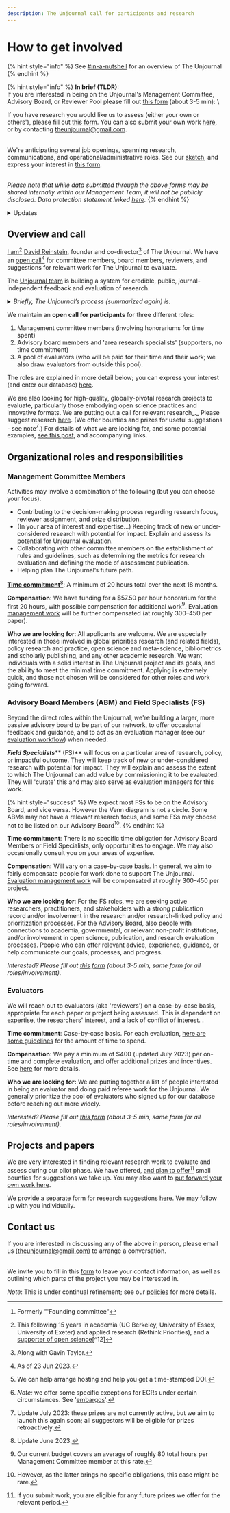 ```yaml
---
description: The Unjournal call for participants and research
---
```


# How to get involved

{% hint style="info" %}
See [#in-a-nutshell](<../../README (1).md#in-a-nutshell> "mention") for an overview of The Unjournal
{% endhint %}

{% hint style="info" %}
**In brief (TLDR):**\
If you are interested in being on the Unjournal's Management Committee, Advisory Board, or Reviewer Pool please fill out [this form](https://airtable.com/shrtMv4hNlv8aL7Yy) (about 3-5 min): \


If you have research you would like us to assess (either your own or others'), please fill out [this form](https://airtable.com/shrdHHI0zK7rkJCP3). You can also submit your own work [here](https://unjournaldev.cloud68.co/login), or by contacting [theunjournal@gmail.com](mailto:theunjournal@gmail.com).

\
We're anticipating several job openings, spanning research, communications, and operational/administrative roles. See our [sketch](https://docs.google.com/document/d/1TPtHgqk-2fR9il6BrNtQA-PIKCounidzcBgGU58tgEg/edit), and express your interest in [this form](https://airtable.com/shrxGwooWtwZqY8cd).

\
_Please note that while data submitted through the above forms may be shared internally within our Management Team, it will not be publicly disclosed. Data protection statement linked_ [_here_](https://bit.ly/46y0LqH)_._
{% endhint %}

<details>

<summary>Updates</summary>

**June 2023:** We are expanding the [Management Committee](#user-content-fn-1)[^1], the Advisory Board, and the Reviewer pool. We also anticipate hiring/contracting for several roles.&#x20;



**Dec. 2022:** "_Needs are ongoing_". We have chosen people for the Founding Committee, but please complete the form anyways if you are interested. We're still very interested in people for the Advisory Board and Reviewer Pool, and aim to expand the Management Committee soon.

_Update/reminder Oct 2022: Authors_ of evaluated papers will be eligible for our [Impactful Research Prizes](https://docs.google.com/document/d/1DAgVYq0LW5\_sx30XP7PeM3isBzsxvivqzxDFsZao7TA/edit?usp=sharing) (initial prizes: ~~$2000~~, $2500, $1000)

</details>

## Overview and call

[I am](#user-content-fn-2)[^2] [David Reinstein](https://www.davidreinstein.org/), founder and co-director[^3] of The Unjournal. We have an [open call](#user-content-fn-4)[^4] for committee members, board members, reviewers, and suggestions for relevant work for The Unjournal to evaluate.

The [Unjournal team](https://effective-giving-marketing.gitbook.io/unjournal-x-ea-and-global-priorities-research/master/discussion-team/who-are-we-our-team) is building a system for credible, public, journal-independent feedback and evaluation of research.&#x20;

<details>

<summary><em>Briefly, The Unjournal’s process (summarized again) is:</em> </summary>

* Identify, invite, or select contributions of relevant research _that_ [_is publicly hosted_](#user-content-fn-5)[^5] on any open platform or archive in any format.
* Pay evaluators to give careful feedback on this work, with prizes and incentives for strong evaluation work.
* &#x20;Elicit quantifiable and comparable metrics of research quality as credible measures of value (see: [evaluator guidelines](../../policies-projects-evaluation-workflow/evaluation/guidelines-for-evaluators/)). Synthesize the results of these evaluations in useful ways.
* [Publicly post](#user-content-fn-6)[^6] and link all reviews of the work. Award financial prizes for the work judged strongest.
* Allow _evaluators_ to choose if they wish to remain anonymous or to 'sign their reviews.'
* Aim to be as transparent as possible in these processes.

</details>



We maintain an **open call for participants** for three different roles:

1. Management committee members (involving honorariums for time spent)
2. Advisory board members and 'area research specialists' (supporters, no time commitment)
3. A pool of evaluators (who will be paid for their time and their work; we also draw evaluators from outside this pool).

The roles are explained in more detail below; you can express your interest (and enter our database) [here](https://airtable.com/shrtMv4hNlv8aL7Yy).

We are also looking for high-quality, globally-pivotal research projects to evaluate, particularly those embodying open science practices and innovative formats. We are putting out a call for relevant research_._  Please suggest research [here](https://airtable.com/shrdHHI0zK7rkJCP3). (We offer bounties and prizes for useful suggestions - [see note](#user-content-fn-7)[^7].)   For details of what we are looking for, and some potential examples, [see this post](https://forum.effectivealtruism.org/posts/kftzYdmZf4nj2ExN7/what-pivotal-and-useful-research-would-you-like-to-see), and accompanying links.

## Organizational roles and responsibilities

### **Management Committee Members**&#x20;

Activities may involve a combination of the following (but you can choose your focus).

* Contributing to the decision-making process regarding research focus, reviewer assignment, and prize distribution.&#x20;
* (In your area of interest and expertise...) Keeping track of new or under-considered research with potential for impact. Explain and assess its potential for Unjournal evaluation.&#x20;
* Collaborating with other committee members on the establishment of rules and guidelines, such as determining the metrics for research evaluation and defining the mode of assessment publication.
* Helping plan The Unjournal’s future path.

[**Time commitment**](#user-content-fn-8)[^8]: A minimum of 20 hours total over the next 18 months.

**Compensation**: We have funding for a $57.50 per hour honorarium for the first 20 hours, with possible compensation [for additional work](#user-content-fn-9)[^9]. [Evaluation management work](../../management-tech-details-discussion/management-process/) will be further compensated (at roughly $300–$450 per paper).&#x20;

**Who we are looking for**: All applicants are welcome. We are especially interested in those involved in global priorities research (and related fields), policy research and practice, open science and meta-science, bibliometrics and scholarly publishing, and any other academic research. We want individuals with a solid interest in The Unjournal project and its goals, and the ability to meet the minimal time commitment. Applying is extremely quick, and those not chosen will be considered for other roles and work going forward.



### **Advisory Board Members (ABM) and Field Specialists (FS)**

Beyond the direct roles within the Unjournal, we're building a larger, more passive advisory board to be part of our network, to offer occasional feedback and guidance, and to act as an evaluation manager (see our [evaluation workflow](../../our-policies-evaluation-and-workflow/mapping-evaluation-workflow.md)) when needed.&#x20;

_**Field Specialists**_** (FS)** will focus on a particular area of research, policy, or impactful outcome. They will keep track of new or under-considered research with potential for impact. They will explain and assess the extent to which The Unjournal can add value by commissioning it to be evaluated. They will 'curate' this and may also serve as evaluation managers for this work.

{% hint style="success" %}
We expect most FSs to be on the Advisory Board, and vice versa. However the Venn diagram is not a circle. Some ABMs may not have a relevant research focus, and some FSs may choose not to be [listed on our Advisory Board](#user-content-fn-10)[^10].
{% endhint %}

**Time commitment**: There is no specific time obligation for Advisory Board Members or Field Specialists, only opportunities to engage. We may also occasionally consult you on your areas of expertise.&#x20;

**Compensation:**  Will vary on a case-by-case basis. In general, we aim to fairly compensate people for work done to support The Unjournal.  [Evaluation management work](../../management-tech-details-discussion/management-process/) will be compensated at roughly $300–$450 per project.&#x20;

**Who we are looking for**: For the FS roles, we are seeking active researchers, practitioners, and stakeholders with a strong publication record and/or involvement in the research and/or research-linked policy and prioritization processes. For the Advisory Board, also people with connections to academia,  governmental, or relevant non-profit institutions, and/or involvement in open science, publication, and research evaluation processes. People who can offer relevant advice, experience, guidance, or help communicate our goals, processes, and progress.

_Interested? Please fill out_ [_this form_](https://airtable.com/shrtMv4hNlv8aL7Yy) _(about 3-5 min, same form for all roles/involvement)._&#x20;



### **Evaluators**

We will reach out to evaluators (aka 'reviewers') on a case-by-case basis, appropriate for each paper or project being assessed. This is dependent on expertise, the researchers' interest, and a lack of conflict of interest. .

**Time commitment**: Case-by-case basis. For each evaluation, [here are some guidelines](../../policies-projects-evaluation-workflow/evaluation/guidelines-for-evaluators/#length-and-time-possible-benchmarks) for the amount of time to spend.

**Compensation**: We pay a minimum of $400 (updated July 2023) per on-time and complete evaluation, and offer additional prizes and incentives. See [here](../../policies-projects-evaluation-workflow/evaluation/guidelines-for-evaluators/) for more details.

**Who we are looking for:** We are putting together a list of people interested in being an evaluator and doing paid referee work for the Unjournal. We generally prioritize the pool of evaluators who signed up for our database before reaching out more widely.&#x20;

_Interested? Please fill out_ [_this form_](https://airtable.com/shrtMv4hNlv8aL7Yy) _(about 3-5 min, same form for all roles/involvement)._



## **Projects and papers**

We are very interested in finding relevant research work to evaluate and assess during our pilot phase. We have offered, [and plan to offer](#user-content-fn-11)[^11] small bounties for suggestions we take up. You may also want to [put forward your own work here](https://airtable.com/shrwlxes5AeasnkfC).

We provide a separate form for research suggestions [here](https://airtable.com/shrdHHI0zK7rkJCP3). We may follow up with you individually.

## Contact us

If you are interested in discussing any of the above in person, please email us ([theunjournal@gmail.com](mailto:theunjournal@gmail.com)) to arrange a conversation.

\
We invite you to fill in this [form](https://airtable.com/shrW9xpIrxNGfxkXW) to leave your contact information, as well as outlining which parts of the project you may be interested in.

_Note_: This is under continual refinement; see our [policies](../../policies-projects-evaluation-workflow/) for more details.



[^1]: Formerly "'Founding committee"

[^2]: This following 15 years in academia (UC Berkeley, University of Essex, University of Exeter) and applied research (Rethink Priorities),  and a [supporter of open science](#user-content-fn-12)[^12]

[^3]: Along with Gavin Taylor.

[^4]: As of 23 Jun 2023.

[^5]: We can help arrange hosting and help you get a time-stamped DOI.

[^6]: _Note:_ we offer some specific exceptions for ECRs under certain circumstances. See '[embargos](https://effective-giving-marketing.gitbook.io/the-unjournal-project-and-communication-space/faq-interaction/for-researchers-authors#conditional-embargo)'.

[^7]: Update July 2023: these prizes are not currently active, but we aim to launch this again soon; all suggestors will be eligible for prizes retroactively.

[^8]: Update June 2023.

[^9]: Our current budget covers an average of roughly 80 total hours per Management Committee member at this rate.

[^10]: However, as the latter brings no specific obligations, this case might be rare.

[^11]: If you submit work, you are eligible for any future prizes we offer for the relevant period.
